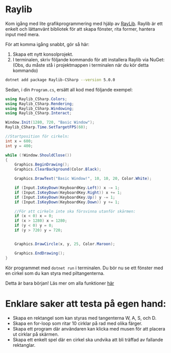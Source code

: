# Raylib

Kom igång med lite grafikprogrammering med hjälp av [RayLib](https://github.com/MrScautHD/Raylib-CSharp/). Raylib är ett enkelt och lättanvänt bibliotek för att skapa fönster, rita former, hantera input med mera.

För att komma igång snabbt, gör så här:

1. Skapa ett nytt konsolprojekt.
2. I terminalen, skriv följande kommando för att installera Raylib via NuGet:
(Obs, du måste stå i projektmappen i terminalen när du kör detta kommando)

```bash
dotnet add package Raylib-CSharp --version 5.0.0
```

Sedan, i din `Program.cs`, ersätt all kod med följande exempel:

```cs title="Enkelt exedmpel med en cirkel som går att styra med piltangenterna"
using Raylib_CSharp.Colors;
using Raylib_CSharp.Rendering;
using Raylib_CSharp.Windowing;
using Raylib_CSharp.Interact;

Window.Init(1280, 720, "Basic Window");
Raylib_CSharp.Time.SetTargetFPS(60);

//Startposition för cirkeln:
int x = 600;
int y = 400;

while (!Window.ShouldClose())
{
    Graphics.BeginDrawing();
    Graphics.ClearBackground(Color.Black);

    Graphics.DrawText("Basic Window!", 10, 10, 20, Color.White);

    if (Input.IsKeyDown(KeyboardKey.Left)) x -= 1;
    if (Input.IsKeyDown(KeyboardKey.Right)) x += 1;
    if (Input.IsKeyDown(KeyboardKey.Up)) y -= 1;
    if (Input.IsKeyDown(KeyboardKey.Down)) y += 1;

    //För att cirkeln inte ska försvinna utanför skärmen:
    if (x < 0) x = 0;
    if (x > 1280) x = 1280;
    if (y < 0) y = 0;
    if (y > 720) y = 720;


    Graphics.DrawCircle(x, y, 25, Color.Maroon);

    Graphics.EndDrawing();
}
```

Kör programmet med `dotnet run` i terminalen. Du bör nu se ett fönster med en cirkel som du kan styra med piltangenterna.

Detta är bara början! Läs mer om alla funktioner [här](https://github.com/MrScautHD/Raylib-CSharp/wiki)

# Enklare saker att testa på egen hand:

* Skapa en rektangel som kan styras med tangenterna W, A, S, och D.
* Skapa en for-loop som ritar 10 cirklar på rad med olika färger.
* Skapa ett program där användaren kan klicka med musen för att placera ut cirklar på skärmen.
* Skapa ett enkelt spel där en cirkel ska undvika att bli träffad av fallande rektanglar.